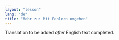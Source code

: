 ```yaml
---
layout: "lesson"
lang: "de"
title: "Mehr zu: Mit Fehlern umgehen"
---
```

Translation to be added _after_ English text completed.
